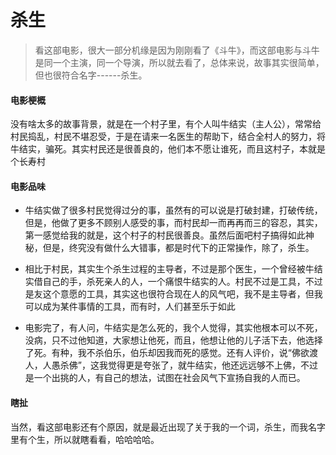 # 杀生

> 看这部电影，很大一部分机缘是因为刚刚看了《斗牛》，而这部电影与斗牛是同一个主演，同一个导演，所以就去看了，总体来说，故事其实很简单，但也很符合名字------杀生。

#### 电影梗概

没有啥太多的故事背景，就是在一个村子里，有个人叫牛结实（主人公），常常给村民捣乱，村民不堪忍受，于是在请来一名医生的帮助下，结合全村人的努力，将牛结实，骗死。其实村民还是很善良的，他们本不愿让谁死，而且这村子，本就是个长寿村

#### 电影品味

- 牛结实做了很多村民觉得过分的事，虽然有的可以说是打破封建，打破传统，但是，他做了更多不顾别人感受的事，而村民却一而再再而三的容忍，其实，第一感觉给我的就是，这个村子的村民很善良。虽然后面吧村子搞得如此神秘，但是，终究没有做什么大错事，都是时代下的正常操作，除了，杀生。

- 相比于村民，其实生个杀生过程的主导者，不过是那个医生，一个曾经被牛结实借自己的手，杀死亲人的人，一个痛恨牛结实的人。村民不过是工具，不过是友这个意愿的工具，其实这也很符合现在人的风气吧，我不是主导者，但我可以成为某件事情的工具，而有时，人们甚至乐于如此

- 电影完了，有人问，牛结实是怎么死的，我个人觉得，其实他根本可以不死，没病，只不过他知道，大家想让他死，而且，他想让他的儿子活下去，他选择了死。有种，我不杀伯乐，伯乐却因我而死的感觉。还有人评价，说“佛欲渡人，人愚杀佛”，这我觉得更是夸张了，就牛结实，他还远远够不上佛，不过是一个出挑的人，有自己的想法，试图在社会风气下宣扬自我的人而已。

#### 瞎扯
当然，看这部电影还有个原因，就是最近出现了关于我的一个词，杀生，而我名字里有个生，所以就瞎看看，哈哈哈哈。